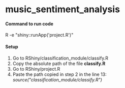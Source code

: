 # music_sentiment_analysis

#### Command to run code
R -e "shiny::runApp('project.R')"

#### Setup
1. Go to RShiny/classification_module/classify.R
2. Copy the absolute path of the file <b>classify.R</b>
3. Go to RShiny/project.R
4. Paste the path copied in step 2 in the line 13: <i>source("classification_module/classify.R")</i>